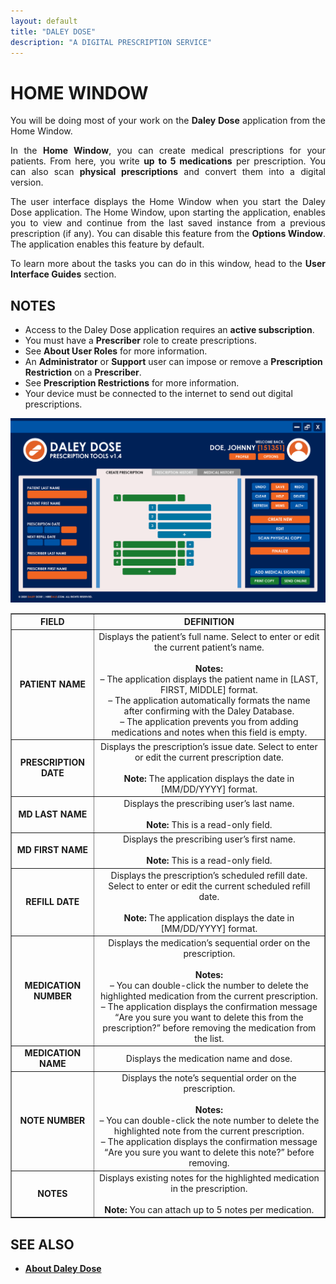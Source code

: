 ```yaml
---
layout: default
title: "DALEY DOSE"
description: "A DIGITAL PRESCRIPTION SERVICE"
---
```

# **HOME WINDOW**

<p style="text-align: justify;">
You will be doing most of your work on the <strong>Daley Dose</strong> application from the Home Window.
</p>

<p style="text-align: justify;">
In the <strong>Home Window</strong>, you can create medical prescriptions for your patients. From here, you write <strong>up to 5 medications</strong> per prescription. You can also scan <strong>physical prescriptions</strong> and convert them into a digital version.
</p>

<p style="text-align: justify;">  
The user interface displays the Home Window when you start the Daley Dose application. The Home Window, upon starting the application, enables you to view and continue from the last saved instance from a previous prescription (if any). You can disable this feature from the <strong>Options Window</strong>. The application enables this feature by default.
</p>

<p style="text-align: justify;">  
To learn more about the tasks you can do in this window, head to the <strong>User Interface Guides</strong> section.
</p>

## **NOTES**
- Access to the Daley Dose application requires an **active subscription**.
- You must have a **Prescriber** role to create prescriptions.
- See **About User Roles** for more information.
- An **Administrator** or **Support** user can impose or remove a **Prescription Restriction** on a **Prescriber**.
- See **Prescription Restrictions** for more information.
- Your device must be connected to the internet to send out digital prescriptions.

![Daily Dose user interface](/images/daley-dose-home-window-clean.png)

<table border="1" style="border-collapse: collapse; width: 100%; text-align: center;">
  <thead>
    <tr>
      <th><strong>FIELD</strong></th>
      <th><strong>DEFINITION</strong></th>
    </tr>
  </thead>
  <tbody>
    <tr>
      <td><strong>PATIENT NAME</strong></td>
      <td>
        Displays the patient’s full name. Select to enter or edit the current patient’s name.<br><br>
        <strong>Notes:</strong><br>
        – The application displays the patient name in [LAST, FIRST, MIDDLE] format.<br>
        – The application automatically formats the name after confirming with the Daley Database.<br>
        – The application prevents you from adding medications and notes when this field is empty.
      </td>
    </tr>
    <tr>
      <td><strong>PRESCRIPTION DATE</strong></td>
      <td>
        Displays the prescription’s issue date. Select to enter or edit the current prescription date.<br><br>
        <strong>Note:</strong> The application displays the date in [MM/DD/YYYY] format.
      </td>
    </tr>
    <tr>
      <td><strong>MD LAST NAME</strong></td>
      <td>
        Displays the prescribing user’s last name.<br><br>
        <strong>Note:</strong> This is a read-only field.
      </td>
    </tr>
    <tr>
      <td><strong>MD FIRST NAME</strong></td>
      <td>
        Displays the prescribing user’s first name.<br><br>
        <strong>Note:</strong> This is a read-only field.
      </td>
    </tr>
    <tr>
      <td><strong>REFILL DATE</strong></td>
      <td>
        Displays the prescription’s scheduled refill date. Select to enter or edit the current scheduled refill date.<br><br>
        <strong>Note:</strong> The application displays the date in [MM/DD/YYYY] format.
      </td>
    </tr>
    <tr>
      <td><strong>MEDICATION NUMBER</strong></td>
      <td>
        Displays the medication’s sequential order on the prescription.<br><br>
        <strong>Notes:</strong><br>
        – You can double-click the number to delete the highlighted medication from the current prescription.<br>
        – The application displays the confirmation message <q>Are you sure you want to delete this from the prescription?</q> before removing the medication from the list.
      </td>
    </tr>
    <tr>
      <td><strong>MEDICATION NAME</strong></td>
      <td>
        Displays the medication name and dose.
      </td>
    </tr>
    <tr>
      <td><strong>NOTE NUMBER</strong></td>
      <td>
        Displays the note’s sequential order on the prescription.<br><br>
        <strong>Notes:</strong><br>
        – You can double-click the note number to delete the highlighted note from the current prescription.<br>
        – The application displays the confirmation message <q>Are you sure you want to delete this note?</q> before removing.
      </td>
    </tr>
    <tr>
      <td><strong>NOTES</strong></td>
      <td>
        Displays existing notes for the highlighted medication in the prescription.<br><br>
        <strong>Note:</strong> You can attach up to 5 notes per medication.
      </td>
    </tr>
  </tbody>
</table>

## **SEE ALSO**

- [**About Daley Dose**](/daleydose/about-daley-dose)
